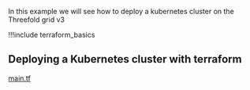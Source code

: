 In this example we will see how to deploy a kubernetes cluster on the Threefold grid v3

!!!include terraform_basics


## Deploying a Kubernetes cluster with terraform

[main.tf](https://raw.githubusercontent.com/threefoldtech/terraform-provider-grid/development/examples/resources/k8s/main.tf ':include :type=code')

